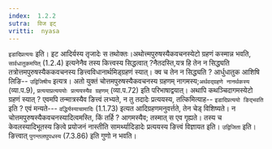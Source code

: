 ```yaml
---
index:  1.2.2
sutra:  विज इट्
vritti:  nyasa
---
```


`इडादिप्रत्ययः` इति। इट आदिर्यस्य तृजादेः स तथोक्तः।अथोत्त्मपुरुषस्यैकवचनस्येटो ग्रहणं कस्मान्न भवति, `सार्वधातुकमपित्` (1.2.4) इत्यनेनैव तस्य कित्त्वस्य सिद्धत्वात् ?नैतदस्ति,यत्र हि तेन न सिद्ध्यति तत्रोत्तमपुरुषस्यैककवचनस्य ङित्त्वविधानार्थमिड्ग्रहणं स्यात्। क्व च तेन न सिद्ध्यति ? आर्धुधातुक आशिषि लिङि-- `उद्विजिषीय` इत्यत्र। अतो युक्तं चोत्तमपुरुषस्यैकवचनस्य ग्रहणम् नागमस्य;`अर्थवद्ग्रहणे नानर्थकस्य` (व्या.प.9), `प्रत्ययाप्रत्यययोः प्रत्ययस्यैव ग्रहणम्` (व्या.प.72) इति परिभाषाद्वयात्। अथापि कथञ्चिदागमस्येटो ग्रहणं स्यात् ? एवमपि तन्मात्रस्यैव ङित्त्वं लभ्यते, न तु तदादेः प्रत्ययस्य, तत्किमित्याह-- `इडादिप्रत्ययो ङिद्भवति ` इति ? एवं मन्यते--- `वद्धिर्यस्याचामादिः` (1.1.73) इत्यत आदिग्रहणमनुवर्त्तते, तेन चेड् विशिष्यते। न चोत्तमपुरुषस्यैकवचनस्यादित्वमस्ति, किं तर्हि ? आगमस्यैव; तस्मात् स एव गृह्यते। तस्य च केवलस्यादिभूतस्य ङित्वे प्रयोजनं नास्तीति सामर्थ्यादिडादेः प्रत्ययस्य ङित्त्वं विज्ञायत इति। `उद्विजिता` इति। ङित्त्वात् `पुगन्तलघुपधस्य` (7.3.86) इति गुणो न भवति।

